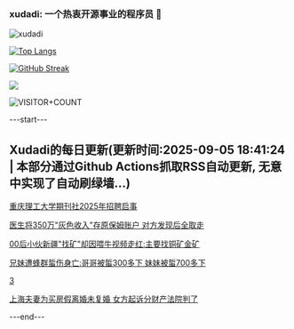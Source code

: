 ### xudadi: 一个热衷开源事业的程序员 👋

![xudadi](https://github-readme-stats-git-masterorgs-github-readme-stats-team.vercel.app/api?username=xudadi)

[![Top Langs](https://github-readme-stats.vercel.app/api/top-langs/?username=xudadi)](https://github.com/anuraghazra/github-readme-stats)

[![GitHub Streak](https://streak-stats.demolab.com?user=xudadi&locale=zh_Hans)](https://git.io/streak-stats)

![](https://raw.githubusercontent.com/xudadi/xudadi/main/assets/github-contribution-grid-snake.svg)

![VISITOR+COUNT](https://komarev.com/ghpvc/?username=xudadi&label=VISITOR+COUNT)


---start---

## Xudadi的每日更新(更新时间:2025-09-05 18:41:24 | 本部分通过Github Actions抓取RSS自动更新, 无意中实现了自动刷绿墙...)

[重庆理工大学期刊社2025年招聘启事](https://www.gongkaoleida.com/article/2604554)

[医生将350万"灰色收入"存原保姆账户 对方发现后全取走](https://m.163.com/news/article/K8L0VNTJ05561G0D.html)

[00后小伙新疆"找矿"却因喂牛视频走红:主要找铜矿金矿](https://m.163.com/news/article/K8L07UOP0534P59R.html)

[兄妹遭蜂群蜇伤身亡:哥哥被蜇300多下 妹妹被蜇700多下](https://m.163.com/news/article/K8KUP040051492T3.html)

[3](https://m.163.com/touch/news/sub/domestic)

[上海夫妻为买房假离婚未复婚 女方起诉分财产法院判了](https://m.163.com/news/article/K8KPU8AJ053469LG.html)

---end---

